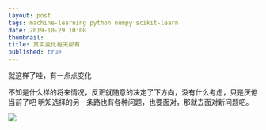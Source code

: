 ```yaml
---
layout: post
tags: machine-learning python numpy scikit-learn
date: 2019-10-29 10:08
thumbnail: 
title: 其实变化每天都有
published: true
---
```


就这样了哇，有一点点变化

<!--more-->

不知是什么样的将来情况，反正就随意的决定了下方向，没有什么考虑，只是厌倦当前了吧
明知选择的另一条路也有各种问题，也要面对，那就去面对新问题吧。

![](https://raw.githubusercontent.com/merrylin77/blog.io/master/_image/fox3.png)

